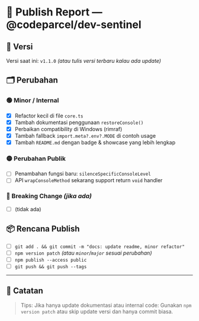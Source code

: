 # 🚀 Publish Report — @codeparcel/dev-sentinel

## 🧾 Versi
Versi saat ini: `v1.1.0` _(atau tulis versi terbaru kalau ada update)_

## 🗂 Perubahan

### 🟢 Minor / Internal
- [x] Refactor kecil di file `core.ts`
- [x] Tambah dokumentasi penggunaan `restoreConsole()`
- [x] Perbaikan compatibility di Windows (rimraf)
- [x] Tambah fallback `import.meta?.env?.MODE` di contoh usage
- [x] Tambah `README.md` dengan badge & showcase yang lebih lengkap

### 🟡 Perubahan Publik
- [ ] Penambahan fungsi baru: `silenceSpecificConsoleLevel`
- [ ] API `wrapConsoleMethod` sekarang support return `void` handler

### 🔴 Breaking Change _(jika ada)_
- [ ] (tidak ada)

## 📦 Rencana Publish

- [ ] `git add . && git commit -m "docs: update readme, minor refactor"`
- [ ] `npm version patch` _(atau `minor`/`major` sesuai perubahan)_
- [ ] `npm publish --access public`
- [ ] `git push && git push --tags`

---

## 🧠 Catatan
> Tips: Jika hanya update dokumentasi atau internal code:
> Gunakan `npm version patch` atau skip update versi dan hanya commit biasa.

